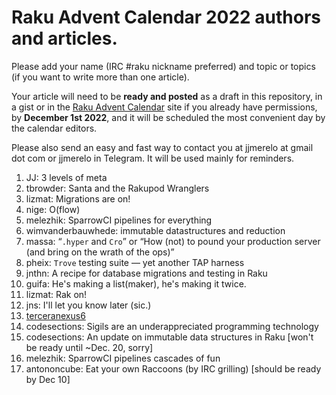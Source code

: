 # Raku Advent Calendar 2022 authors and articles.

Please add your name (IRC #raku nickname preferred) and topic or
topics (if you want to write more than one article).

Your article will
need to be **ready and posted** as a draft in this repository, in a gist or in the [Raku Advent
Calendar](https://raku-advent.blog) site if you already have permissions, by **December 1st 2022**,
and it will be scheduled the most convenient day by the calendar
editors.

Please also send an easy and fast way to contact you at jjmerelo at
gmail dot com or jjmerelo in Telegram. It will be used mainly for
reminders.

1. JJ: 3 levels of meta
2. tbrowder: Santa and the Rakupod Wranglers
3. lizmat: Migrations are on!
4. nige: O(flow)
5. melezhik: SparrowCI pipelines for everything 
6. wimvanderbauwhede: immutable datastructures and reduction
7. massa: “`.hyper` and `Cro`” or “How (not) to pound your production server (and bring on the wrath of the ops)”
8. pheix: `Trove` testing suite — yet another TAP harness
9. jnthn: A recipe for database migrations and testing in Raku
10. guifa: He's making a list(maker), he's making it twice.
11. lizmat: Rak on!
12. jns: I'll let you know later (sic.)
13. [terceranexus6](https://gitlab.com/terceranexus6)
14. codesections: Sigils are an underappreciated programming technology
15. codesections: An update on immutable data structures in Raku [won't be ready until ~Dec. 20, sorry]
16. melezhik: SparrowCI pipelines cascades of fun
17. antononcube: Eat your own Raccoons (by IRC grilling) [should be ready by Dec 10]
<!-- add your presentation here -->
